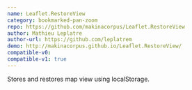 ```yaml
---
name: Leaflet.RestoreView
category: bookmarked-pan-zoom
repo: https://github.com/makinacorpus/Leaflet.RestoreView
author: Mathieu Leplatre
author-url: https://github.com/leplatrem
demo: http://makinacorpus.github.io/Leaflet.RestoreView/
compatible-v0:
compatible-v1: true
---
```


Stores and restores map view using localStorage.

